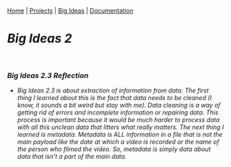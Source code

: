 [Home](https://kaankutluer.github.io/kaankutluer.github.io/) | [Projects](https://kaankutluer.github.io/kaankutluer.github.io/projects.md) | [Big Ideas](https://kaankutluer.github.io/kaankutluer.github.io/big_ideas.md) | [Documentation](https://kaankutluer.github.io/kaankutluer.github.io/documentation.md)

# ***Big Ideas 2***

<br>

### ***Big Ideas 2.3 Reflection***

- *Big Ideas 2.3 is about extraction of information from data. The first thing I learned about this is the fact that data needs to be cleaned (I know, it sounds a bit weird but stay with me). Data cleaning is a way of getting rid of errors and incomplete information or repairing data. This process is important because it would be much harder to process data with all this unclean data that litters what really matters. The next thing I learned is metadata. Metadata is ALL information in a file that is not the main payload like the date at which a video is recorded or the name of the person who filmed the video. So, metadata is simply data about data that isn’t a part of the main data.*
